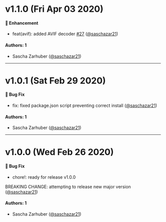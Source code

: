 # v1.1.0 (Fri Apr 03 2020)

#### 🚀 Enhancement

- feat(avif): added AVIF decoder [#27](https://github.com/saschazar21/webassembly/pull/27) ([@saschazar21](https://github.com/saschazar21))

#### Authors: 1

- Sascha Zarhuber ([@saschazar21](https://github.com/saschazar21))

---

# v1.0.1 (Sat Feb 29 2020)

#### 🐛  Bug Fix

- fix: fixed package.json script preventing correct install  ([@saschazar21](https://github.com/saschazar21))

#### Authors: 1

- Sascha Zarhuber ([@saschazar21](https://github.com/saschazar21))

---

# v1.0.0 (Wed Feb 26 2020)

#### 🐛  Bug Fix

- chore!: ready for release v1.0.0

BREAKING CHANGE: attempting to release new major version  ([@saschazar21](https://github.com/saschazar21))

#### Authors: 1

- Sascha Zarhuber ([@saschazar21](https://github.com/saschazar21))